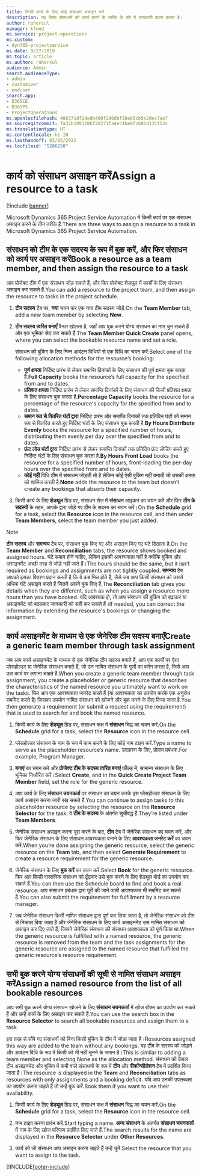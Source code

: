 ```yaml
---
title: किसी कार्य के लिए कोई संसाधन असाइन करें
description: यह विषय संसाधनों को कार्य करने के तरीके के बारे में जानकारी प्रदान करता है।
author: ruhercul
manager: kfend
ms.service: project-operations
ms.custom:
- dyn365-projectservice
ms.date: 9/27/2019
ms.topic: article
ms.author: ruhercul
audience: Admin
search.audienceType:
- admin
- customizer
- enduser
search.app:
- D365CE
- D365PS
- ProjectOperations
ms.openlocfilehash: 486371df2de8b400f200dbf38e66cb5e2dec7ae7
ms.sourcegitcommit: fa32b1893286f20271fa4ec4be8fc68bd135f53c
ms.translationtype: HT
ms.contentlocale: hi-IN
ms.lasthandoff: 02/15/2021
ms.locfileid: "5286250"
---
```

# <a name="assign-a-resource-to-a-task"></a><span data-ttu-id="69854-103">कार्य को संसाधन असाइन करें</span><span class="sxs-lookup"><span data-stu-id="69854-103">Assign a resource to a task</span></span>

[!include [banner](../includes/psa-now-project-operations.md)]

<span data-ttu-id="69854-104">Microsoft Dynamics 365 Project Service Automation में किसी कार्य पर एक संसाधन असाइन करने के तीन तरीके हैं.</span><span class="sxs-lookup"><span data-stu-id="69854-104">There are three ways to assign a resource to a task in Microsoft Dynamics 365 Project Service Automation.</span></span>

## <a name="book-a-resource-as-a-team-member-and-then-assign-the-resource-to-a-task"></a><span data-ttu-id="69854-105">संसाधन को टीम के एक सदस्य के रूप में बुक करें, और फिर संसाधन को कार्य पर असाइन करें</span><span class="sxs-lookup"><span data-stu-id="69854-105">Book a resource as a team member, and then assign the resource to a task</span></span>

<span data-ttu-id="69854-106">आप प्रोजेक्ट टीम में एक संसाधन जोड़ सकते हैं, और फिर प्रोजेक्ट शेड्यूल में कार्यों के लिए संसाधन असाइन कर सकते हैं.</span><span class="sxs-lookup"><span data-stu-id="69854-106">You can add a resource to the project team, and then assign the resource to tasks in the project schedule.</span></span>

1. <span data-ttu-id="69854-107">**टीम सदस्य** टैब पर, **नया** चयन कर एक नया टीम सदस्य जोड़ें.</span><span class="sxs-lookup"><span data-stu-id="69854-107">On the **Team Member** tab, add a new team member by selecting **New**.</span></span> 

2. <span data-ttu-id="69854-108">**टीम सदस्य त्वरित बनाएँ** पैनल खोलता है, जहाँ आप बुक करने योग्य संसाधन का नाम चुन सकते हैं और एक भूमिका सेट कर सकते हैं.</span><span class="sxs-lookup"><span data-stu-id="69854-108">The **Team Member Quick Create** panel opens, where you can select the bookable resource name and set a role.</span></span> 

    <span data-ttu-id="69854-109">संसाधन की बुकिंग के लिए निम्न आबंटन विधियों से एक विधि का चयन करें:</span><span class="sxs-lookup"><span data-stu-id="69854-109">Select one of the following allocation methods for the resource’s booking:</span></span>

    - <span data-ttu-id="69854-110">**पूर्ण क्षमता** निर्दिष्ट प्रारंभ से लेकर समाप्ति दिनांकों के लिए संसाधन की पूर्ण क्षमता बुक करता है.</span><span class="sxs-lookup"><span data-stu-id="69854-110">**Full Capacity** books the resource’s full capacity for the specified from and to dates.</span></span>
    - <span data-ttu-id="69854-111">**प्रतिशत क्षमता** निर्दिष्ट प्रारंभ से लेकर समाप्ति दिनांकों के लिए संसाधन की किसी प्रतिशत क्षमता के लिए संसाधन बुक करता है.</span><span class="sxs-lookup"><span data-stu-id="69854-111">**Percentage Capacity** books the resource for a percentage of the resource's capacity for the specified from and to dates.</span></span>
    - <span data-ttu-id="69854-112">**समान रूप से वितरित घंटों द्वारा** निर्दिष्ट प्रारंभ और समाप्ति दिनांकों तक प्रतिदिन घंटों को समान रूप से वितरित करते हुए निर्दिष्ट घंटों के लिए संसाधन बुक करती है.</span><span class="sxs-lookup"><span data-stu-id="69854-112">**By Hours Distribute Evenly** books the resource for a specified number of hours, distributing them evenly per day over the specified from and to dates.</span></span>
    - <span data-ttu-id="69854-113">**फ़्रंट लोड घंटों द्वारा** निर्दिष्ट प्रारंभ से लेकर समाप्ति दिनांकों तक प्रतिदिन फ़्रंट लोडिंग करते हुए निर्दिष्ट घंटों के लिए संसाधन बुक करता है.</span><span class="sxs-lookup"><span data-stu-id="69854-113">**By Hours Front Load** books the resource for a specified number of hours, front-loading the per-day hours over the specified from and to dates.</span></span>
    - <span data-ttu-id="69854-114">**कोई नहीं** विधि टीम में संसाधन जोड़ती तो है लेकिन कोई ऐसी बुकिंग नहीं बनाती जो उसकी क्षमता को शामिल करती है.</span><span class="sxs-lookup"><span data-stu-id="69854-114">**None** adds the resource to the team but doesn’t create any bookings that absorb their capacity.</span></span>

3. <span data-ttu-id="69854-115">किसी कार्य के लिए **शेड्यूल** ग्रिड पर, संसाधन सेल में **संसाधन** आइकन का चयन करें और फिर **टीम के सदस्यों** के तहत, आपके द्वारा जोड़े गए टीम के सदस्य का चयन करें।</span><span class="sxs-lookup"><span data-stu-id="69854-115">On the **Schedule** grid for a task, select the **Resource** icon in the resource cell, and then under **Team Members**, select the team member you just added.</span></span> 

> [!NOTE]
> <span data-ttu-id="69854-116">**टीम सदस्य** और **समन्वय** टैब पर, संसाधन बुक किए गए और असाइन किए गए घंटे दिखाता है.</span><span class="sxs-lookup"><span data-stu-id="69854-116">On the **Team Member** and **Reconciliation** tabs, the resource shows booked and assigned hours.</span></span> <span data-ttu-id="69854-117">घंटे समान होने चाहिए, लेकिन इसकी आवश्यकता नहीं है क्योंकि बुकिंग और असाइनमेंट अच्छी तरह से जोड़े नहीं जाते हैं।</span><span class="sxs-lookup"><span data-stu-id="69854-117">The hours should be the same, but it isn't required as bookings and assignments are not tightly coupled.</span></span> <span data-ttu-id="69854-118">**समन्वय** टैब आपको इसका विवरण प्रदान करती है कि वे कब भिन्न होते हैं, जैसे जब आप किसी संसाधन को उससे अधिक घंटे असाइन करते हैं जितने आपने बुक किए हैं.</span><span class="sxs-lookup"><span data-stu-id="69854-118">The **Reconciliation** tab gives you details when they are different, such as when you assign a resource more hours than you have booked.</span></span> <span data-ttu-id="69854-119">यदि आवश्यक हो, तो आप संसाधन की बुकिंग को बढ़ाकर या असाइनमेंट को बदलकर जानकारी को सही कर सकते हैं।</span><span class="sxs-lookup"><span data-stu-id="69854-119">If needed, you can correct the information by extending the resource's bookings or changing the assignment.</span></span>

## <a name="create-a-generic-team-member-through-task-assignment"></a><span data-ttu-id="69854-120">कार्य असाइनमेंट के माध्यम से एक जेनेरिक टीम सदस्य बनाएँ</span><span class="sxs-lookup"><span data-stu-id="69854-120">Create a generic team member through task assignment</span></span>

<span data-ttu-id="69854-121">जब आप कार्य असाइनमेंट के माध्यम से एक जेनेरिक टीम सदस्य बनाते हैं, आप एक कार्यों पर ऐसा प्लेसहोल्डर या जेनेरिक संसाधन बनाते हैं, जो उन नामित संसाधन के गुणों का वर्णन करता है, जिसे आप उस कार्य पर लगाना चाहते हैं.</span><span class="sxs-lookup"><span data-stu-id="69854-121">When you create a generic team member through task assignment, you create a placeholder or generic resource that describes the characteristics of the named resource you ultimately want to work on the tasks.</span></span> <span data-ttu-id="69854-122">फिर आप एक आवश्यकता जनरेट करते हैं (या आवश्यकता का उपयोग करके एक अनुरोध सबमिट करते हैं) जिसका उपयोग नामित संसाधन को खोजने और बुक करने के लिए किया जाता है.</span><span class="sxs-lookup"><span data-stu-id="69854-122">You then generate a requirement (or submit a request using the requirement) that is used to search for and book the named resource.</span></span>

1. <span data-ttu-id="69854-123">किसी कार्य के लिए **शेड्यूल** ग्रिड पर, संसाधन कक्ष में **संसाधन** चिह्न का चयन करें.</span><span class="sxs-lookup"><span data-stu-id="69854-123">On the **Schedule** grid for a task, select the **Resource** icon in the resource cell.</span></span>

2. <span data-ttu-id="69854-124">प्लेसहोल्डर संसाधन के नाम के रूप में काम करने के लिए कोई नाम टाइप करें.</span><span class="sxs-lookup"><span data-stu-id="69854-124">Type a name to serve as the placeholder resource’s name.</span></span> <span data-ttu-id="69854-125">उदाहरण के लिए, प्रोग्राम प्रबंधक.</span><span class="sxs-lookup"><span data-stu-id="69854-125">For example, Program Manager.</span></span>

3. <span data-ttu-id="69854-126">**बनाएं** का चयन करें और **प्रोजेक्ट टीम के सदस्य त्वरित बनाएं** फ़ील्ड में, सामान्य संसाधन के लिए भूमिका निर्धारित करें।</span><span class="sxs-lookup"><span data-stu-id="69854-126">Select **Create**, and in the **Quick Create Project Team Member** field, set the role for the generic resource.</span></span>

4. <span data-ttu-id="69854-127">आप कार्य के लिए **संसाधन चयनकर्ता** पर संसाधन का चयन करके इस प्लेसहोल्डर संसाधन के लिए कार्य असाइन करना जारी रख सकते हैं.</span><span class="sxs-lookup"><span data-stu-id="69854-127">You can continue to assign tasks to this placeholder resource by selecting the resource on the **Resource Selector** for the task.</span></span> <span data-ttu-id="69854-128">वे **टीम के सदस्य** के अंतर्गत सूचीबद्ध हैं.</span><span class="sxs-lookup"><span data-stu-id="69854-128">They’re listed under **Team Members**.</span></span>

5. <span data-ttu-id="69854-129">जेनेरिक संसाधन असाइन करना पूरा करने के बाद, **टीम** टैब में जेनेरिक संसाधन का चयन करें, और फिर जेनेरिक संसाधन के लिए संसाधन आवश्यकता बनाने के लिए **आवश्यकता जनरेट करें** का चयन करें.</span><span class="sxs-lookup"><span data-stu-id="69854-129">When you’re done assigning the generic resource, select the generic resource on the **Team** tab, and then select **Generate Requirement** to create a resource requirement for the generic resource.</span></span>

6. <span data-ttu-id="69854-130">जेनेरिक संसाधन के लिए **बुक करें** का चयन करें.</span><span class="sxs-lookup"><span data-stu-id="69854-130">Select **Book** for the generic resource.</span></span> <span data-ttu-id="69854-131">फिर आप किसी वास्तविक संसाधन को ढूँढकर उसे बुक करने के लिए शेड्यूल बोर्ड का उपयोग कर सकते हैं.</span><span class="sxs-lookup"><span data-stu-id="69854-131">You can then use the Schedule board to find and book a real resource.</span></span> <span data-ttu-id="69854-132">आप संसाधन प्रबंधक द्वारा पूरी की जाने वाली आवश्यकता भी सबमिट कर सकते हैं.</span><span class="sxs-lookup"><span data-stu-id="69854-132">You can also submit the requirement for fulfillment by a resource manager.</span></span>

7. <span data-ttu-id="69854-133">जब जेनेरिक संसाधन किसी नामित संसाधन द्वारा पूर्ण कर लिया जाता है, तो जेनेरिक संसाधन को टीम से निकाल दिया जाता है और जेनेरिक संसाधन के लिए कार्य असाइनमेंट उस नामित संसाधन को असाइन कर दिए जाते हैं, जिसने जेनेरिक संसाधन की संसाधन आवश्यकता को पूर्ण किया था.</span><span class="sxs-lookup"><span data-stu-id="69854-133">When the generic resource is fulfilled with a named resource, the generic resource is removed from the team and the task assignments for the generic resource are assigned to the named resource that fulfilled the generic resource’s resource requirement.</span></span>

## <a name="assign-a-named-resource-from-the-list-of-all-bookable-resources"></a><span data-ttu-id="69854-134">सभी बुक करने योग्य संसाधनों की सूची से नामित संसाधन असाइन करें</span><span class="sxs-lookup"><span data-stu-id="69854-134">Assign a named resource from the list of all bookable resources</span></span>

<span data-ttu-id="69854-135">आप सभी बुक करने योग्य संसाधन खोजने के लिए **संसाधन चयनकर्ता** में खोज बॉक्स का उपयोग कर सकते हैं और उन्हें कार्य के लिए असाइन कर सकते हैं.</span><span class="sxs-lookup"><span data-stu-id="69854-135">You can use the search box in the **Resource Selector** to search all bookable resources and assign them to a task.</span></span>

<span data-ttu-id="69854-136">इस तरह से सौंपे गए संसाधनों को बिना किसी बुकिंग के टीम में जोड़ा जाता है।</span><span class="sxs-lookup"><span data-stu-id="69854-136">Resources assigned this way are added to the team without any bookings.</span></span> <span data-ttu-id="69854-137">यह टीम के सदस्य को जोड़ने और आवंटन विधि के रूप में किसी को भी नहीं चुनने के समान है।</span><span class="sxs-lookup"><span data-stu-id="69854-137">This is similar to adding a team member and selecting None as the allocation method.</span></span> <span data-ttu-id="69854-138">संसाधन को केवल टीम असाइनमेंट और बुकिंग में कमी वाले संसाधनों के रूप में **टीम** और **रीकॉन्सीलेशन** टैब में प्रदर्शित किया जाता है।</span><span class="sxs-lookup"><span data-stu-id="69854-138">The resource is displayed in the **Team** and **Reconciliation** tabs as resources with only assignments and a booking deficit.</span></span> <span data-ttu-id="69854-139">यदि आप उनकी उपलब्धता का उपयोग करना चाहते हैं तो उन्हें बुक करें.</span><span class="sxs-lookup"><span data-stu-id="69854-139">Book them if you want to use their availability.</span></span>

1. <span data-ttu-id="69854-140">किसी कार्य के लिए **शेड्यूल** ग्रिड पर, संसाधन कक्ष में **संसाधन** चिह्न का चयन करें.</span><span class="sxs-lookup"><span data-stu-id="69854-140">On the **Schedule** grid for a task, select the **Resource** icon in the resource cell.</span></span>

2. <span data-ttu-id="69854-141">नाम टाइप करना प्रारंभ करें.</span><span class="sxs-lookup"><span data-stu-id="69854-141">Start typing a name.</span></span> <span data-ttu-id="69854-142">**अन्य संसाधन** के अंतर्गत **संसाधन चयनकर्ता** में नाम के लिए खोज परिणाम प्रदर्शित किए जाते हैं.</span><span class="sxs-lookup"><span data-stu-id="69854-142">The search results for the name are displayed in the **Resource Selector** under **Other Resources**.</span></span>

3. <span data-ttu-id="69854-143">कार्य को जो संसाधन आप असाइन करना चाहते हैं उन्हें चुनें.</span><span class="sxs-lookup"><span data-stu-id="69854-143">Select the resource that you want to assign to the task.</span></span>



[!INCLUDE[footer-include](../includes/footer-banner.md)]